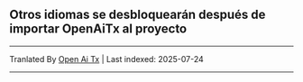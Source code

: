 ## Otros idiomas se desbloquearán después de importar OpenAiTx al proyecto

---

Tranlated By [Open Ai Tx](https://github.com/OpenAiTx/OpenAiTx) | Last indexed: 2025-07-24

---